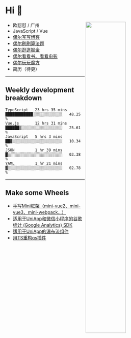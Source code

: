 # Hi 👋

[<img align="right" width="50%" src="https://github-readme-stats.vercel.app/api?username=OUDUIDUI&theme=dark&show_icons=true">](https://metrics.lecoq.io/OUDUIDUI?template=classic&#41;)


- 欧怼怼 / 广州
- JavaScript / Vue
- [偶尔写写博客](ouduidui.cn)
- [偶尔刷刷算法题](https://github.com/OUDUIDUI/algorithm-brushing)
- [偶尔逛逛掘金](https://juejin.cn/user/4309700183594366)
- [偶尔看看书、看看电影](https://www.yuque.com/books/share/3ee1684b-8e19-4849-b5aa-13d1813ded6d)
- [偶尔玩玩魔方](https://cubing.com/results/person/2014OUSH01)
- 简历（待更）

---

##  Weekly development breakdown

<!--START_SECTION:waka-->
```text
TypeScript   23 hrs 35 mins  ████████████░░░░░░░░░░░░░   48.25 % 
Vue.js       12 hrs 31 mins  ██████▒░░░░░░░░░░░░░░░░░░   25.61 % 
JavaScript   5 hrs 3 mins    ██▓░░░░░░░░░░░░░░░░░░░░░░   10.34 % 
JSON         1 hr 39 mins    █░░░░░░░░░░░░░░░░░░░░░░░░   03.38 % 
YAML         1 hr 21 mins    ▓░░░░░░░░░░░░░░░░░░░░░░░░   02.78 % 
```
<!--END_SECTION:waka-->



---

##  Make some Wheels

- [手写Mini框架（mini-vue2、mini-vue3、mini-webpack...）](https://github.com/OUDUIDUI/mini)
- [适用于UniApp和微信小程序的谷歌统计 (Google Analytics) SDK](https://github.com/OUDUIDUI/ga-tracker)
- [适用于UniApp的瀑布流组件](https://github.com/OUDUIDUI/uniapp-waterfalls-flow)
- [用TS重构qs插件](https://github.com/OUDUIDUI/qs)


